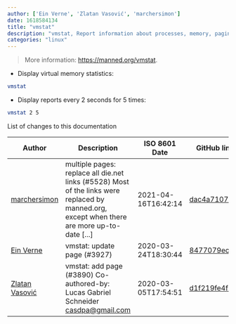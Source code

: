 ```yaml
---
author: ['Ein Verne', 'Zlatan Vasović', 'marchersimon']
date: 1618584134
title: "vmstat"
description: "vmstat, Report information about processes, memory, paging, block IO, traps, disks and CPU activity."
categories: "linux"
---
```

> More information: <https://manned.org/vmstat>.

- Display virtual memory statistics:

```bash
vmstat
```

- Display reports every 2 seconds for 5 times:

```bash
vmstat 2 5
```
List of changes to this documentation


Author | Description | ISO 8601 Date | GitHub link
------|-----|-----|-----
[marchersimon](mailto:50295997+marchersimon@users.noreply.github.com) | multiple pages: replace all die.net links (#5528) Most of the links were replaced by manned.org, except when there are more up-to-date [...] | 2021-04-16T16:42:14 | [dac4a710772f](https://github.com/tldr-pages/tldr/commit/dac4a710772f9adef5b9883172fb30ed2416c0eb)
[Ein Verne](mailto:einverne@gmail.com) | vmstat: update page (#3927) | 2020-03-24T18:30:44 | [8477079ecf2b](https://github.com/tldr-pages/tldr/commit/8477079ecf2b40e63da5be5e1f94cf658156cde9)
[Zlatan Vasović](mailto:zlatanvasovic@gmail.com) | vmstat: add page (#3890) Co-authored-by: Lucas Gabriel Schneider <casdpa@gmail.com> | 2020-03-05T17:54:51 | [d1f219fe4f84](https://github.com/tldr-pages/tldr/commit/d1f219fe4f84564b09db5cc7484715d4c9418f7a)

